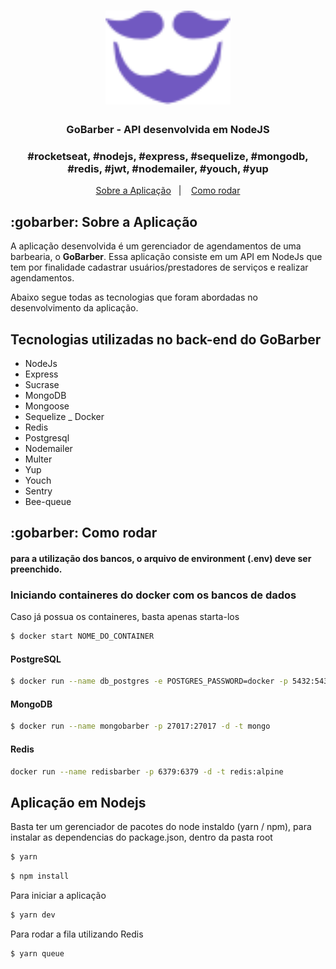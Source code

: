 <h1 align="center">
    <img alt="GoBarber" src="./src/assets/logo-purple.svg" width="200px" />
</h1>

<h3 align="center">
  GoBarber - API desenvolvida em NodeJS
</h3>

<h3 align="center">
  #rocketseat, #nodejs, #express, #sequelize, #mongodb, #redis, #jwt, #nodemailer, #youch, #yup
</h3>

<p align="center">
  <a href="#gobarber-sobre-a-aplicação">Sobre a Aplicação</a>&nbsp;&nbsp;&nbsp;|&nbsp;&nbsp;&nbsp;
  <a href="#gobarber-como-rodar">Como rodar</a>
</p>


## :gobarber: Sobre a Aplicação

A aplicação desenvolvida é um gerenciador de agendamentos de uma barbearia, o **GoBarber**. Essa aplicação consiste em um API em NodeJs que tem por finalidade cadastrar usuários/prestadores de serviços e realizar agendamentos.

Abaixo segue todas as tecnologias que foram abordadas no desenvolvimento da aplicação.

## Tecnologias utilizadas no back-end do GoBarber
- NodeJs
- Express
- Sucrase
- MongoDB
- Mongoose
- Sequelize
_ Docker
- Redis
- Postgresql
- Nodemailer
- Multer
- Yup
- Youch
- Sentry
- Bee-queue

## :gobarber: Como rodar

#### para a utilização dos bancos, o arquivo de environment (.env) deve ser preenchido.

### Iniciando containeres do docker com os bancos de dados

Caso já possua os containeres, basta apenas starta-los

```bash
$ docker start NOME_DO_CONTAINER
```

#### PostgreSQL

```bash
$ docker run --name db_postgres -e POSTGRES_PASSWORD=docker -p 5432:5432 -d postgres
```

#### MongoDB
```bash
$ docker run --name mongobarber -p 27017:27017 -d -t mongo
```

#### Redis

```bash
docker run --name redisbarber -p 6379:6379 -d -t redis:alpine
```

## Aplicação em Nodejs

Basta ter um gerenciador de pacotes do node instaldo (yarn / npm), para instalar as dependencias do package.json, dentro da pasta root

```bash
$ yarn
```

```bash
$ npm install
```

Para iniciar a aplicação

```bash
$ yarn dev
```

Para rodar a fila utilizando Redis

```bash
$ yarn queue
```

